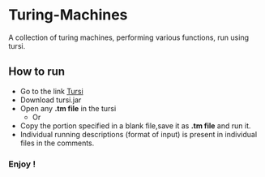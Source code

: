 # Turing-Machines

A collection of turing machines, performing various functions, run using tursi.

## How to run

* Go to the link [Tursi](https://schaetzc.github.io/tursi/downloads.html)
* Download tursi.jar 
* Open any __.tm file__ in the tursi 
    - Or 
* Copy the portion specified in a blank file,save it as __.tm file__ and run it.
* Individual running descriptions (format of input) is present in individual files in the comments.

### Enjoy !
